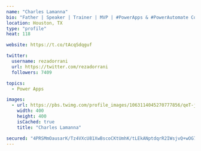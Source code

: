 ```yaml
---
name: "Charles Lamanna"
bio: "Father | Speaker | Trainer | MVP | #PowerApps & #PowerAutomate Community Super User | YouTuber Right-pointing triangle http://youtube.com/c/rezadorrani | Learn - Share - Clockwise rightwards and leftwards open circle arrows"
location: Houston, TX
type: "profile"
heat: 118

website: https://t.co/tAcqSdqguf

twitter:
  username: rezadorrani
  url: https://twitter.com/rezadorrani
  followers: 7409

topics:
  - Power Apps

images:
  - url: https://pbs.twimg.com/profile_images/1063114045270777856/qeT-jpWr_400x400.jpg
    width: 400
    height: 400
    isCached: true
    title: "Charles Lamanna"

secured: "4PRSMmOausarK/Tz4VXcU81XwBscoCKtUmhK/tLEkANptdqrR2IWsjvQ+wOG7LWYqmiEnSMzu9zxTKRP5b/UBKCT0qTRE9tQWuzVSAmEeSX6SiW2iX0PEgGCY5vVL1NUkJOV7XR/rRJaMnkb0AHtKY7u6mJ0cEcL4o5Q5DgIWhoDcu2K8jSF6jW7eZekwL1sauFF/+h+60Gv+B2alSko6joE01AuiL/hy79MIKt4QBUZ/ICy4Hk5+s5zHTZ4DN2kktYJLyD9dy/BopsxQ/53Y/yjIamqTqFyppSEkzodBDOWBk3dmkEtg+is0Z88AWcX20Ptkjv5VPmgh9TOb8sWO6VhoRspqDfAHxXCo8jaTyYVID8qw3EY0TFwdzdcWVwUPXnSlkDiHowRH10/yq+wkYoFS/9TdDVhrKT9zFklgQ0=;pz1uXIgcT4MnzsYfFpA2Pg=="
---
```


